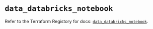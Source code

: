# `data_databricks_notebook`

Refer to the Terraform Registory for docs: [`data_databricks_notebook`](https://www.terraform.io/docs/providers/databricks/d/notebook).
